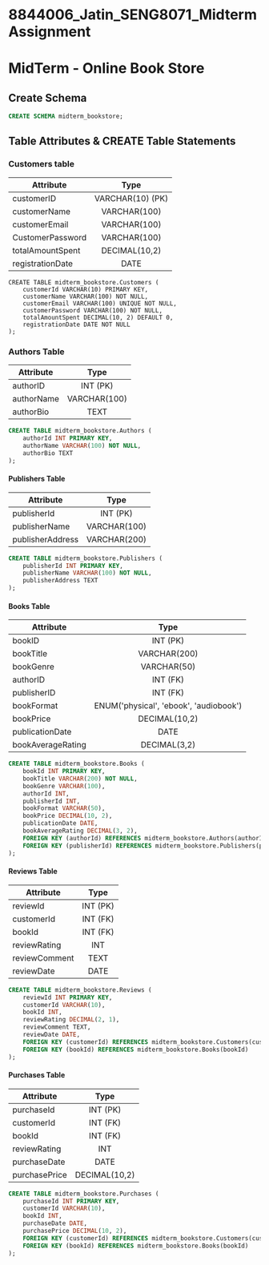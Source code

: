 # 8844006_Jatin_SENG8071_MidtermAssignment

# MidTerm - Online Book Store


## Create Schema
```sql 
CREATE SCHEMA midterm_bookstore;
```

## Table Attributes & CREATE Table Statements


### Customers table

| Attribute        |       Type       |
| ---------------- | :--------------: |
| customerID       | VARCHAR(10) (PK) |
| customerName     |   VARCHAR(100)   |
| customerEmail    |   VARCHAR(100)   |
| CustomerPassword |   VARCHAR(100)   |
| totalAmountSpent |  DECIMAL(10,2)   |
| registrationDate |       DATE       |

```
CREATE TABLE midterm_bookstore.Customers (
    customerId VARCHAR(10) PRIMARY KEY,
    customerName VARCHAR(100) NOT NULL,
    customerEmail VARCHAR(100) UNIQUE NOT NULL,
    customerPassword VARCHAR(100) NOT NULL,
    totalAmountSpent DECIMAL(10, 2) DEFAULT 0,
    registrationDate DATE NOT NULL
);
```
### Authors Table

| Attribute  |     Type     |
| ---------- | :----------: |
| authorID   |   INT (PK)   |
| authorName | VARCHAR(100) |
| authorBio  |     TEXT     |

```sql
CREATE TABLE midterm_bookstore.Authors (
    authorId INT PRIMARY KEY,
    authorName VARCHAR(100) NOT NULL,
    authorBio TEXT
);
```


#### Publishers Table

| Attribute        |     Type     |
| ---------------- | :----------: |
| publisherId      |   INT (PK)   |
| publisherName    | VARCHAR(100) |
| publisherAddress | VARCHAR(200) |

```sql 
CREATE TABLE midterm_bookstore.Publishers (
    publisherId INT PRIMARY KEY,
    publisherName VARCHAR(100) NOT NULL,
    publisherAddress TEXT
);
```
#### Books Table

| Attribute         |                  Type                  |
| ----------------- | :------------------------------------: |
| bookID            |                INT (PK)                |
| bookTitle         |              VARCHAR(200)              |
| bookGenre         |              VARCHAR(50)               |
| authorID          |                INT (FK)                |
| publisherID       |                INT (FK)                |
| bookFormat        | ENUM('physical', 'ebook', 'audiobook') |
| bookPrice         |             DECIMAL(10,2)              |
| publicationDate   |                  DATE                  |
| bookAverageRating |              DECIMAL(3,2)              |

```sql 
CREATE TABLE midterm_bookstore.Books (
    bookId INT PRIMARY KEY,
    bookTitle VARCHAR(200) NOT NULL,
    bookGenre VARCHAR(100),
    authorId INT,
    publisherId INT,
    bookFormat VARCHAR(50),
    bookPrice DECIMAL(10, 2),
    publicationDate DATE,
    bookAverageRating DECIMAL(3, 2),
    FOREIGN KEY (authorId) REFERENCES midterm_bookstore.Authors(authorId),
    FOREIGN KEY (publisherId) REFERENCES midterm_bookstore.Publishers(publisherId)
);
```

#### Reviews Table

| Attribute     |   Type   |
| ------------- | :------: |
| reviewId      | INT (PK) |
| customerId    | INT (FK) |
| bookId        | INT (FK) |
| reviewRating  |   INT    |
| reviewComment |   TEXT   |
| reviewDate    |   DATE   |

```sql 
CREATE TABLE midterm_bookstore.Reviews (
    reviewId INT PRIMARY KEY,
    customerId VARCHAR(10),
    bookId INT,
    reviewRating DECIMAL(2, 1),
    reviewComment TEXT,
    reviewDate DATE,
    FOREIGN KEY (customerId) REFERENCES midterm_bookstore.Customers(customerId),
    FOREIGN KEY (bookId) REFERENCES midterm_bookstore.Books(bookId)
);
```
#### Purchases Table

| Attribute     |     Type      |
| ------------- | :-----------: |
| purchaseId    |   INT (PK)    |
| customerId    |   INT (FK)    |
| bookId        |   INT (FK)    |
| reviewRating  |      INT      |
| purchaseDate  |     DATE      |
| purchasePrice | DECIMAL(10,2) |

```sql
CREATE TABLE midterm_bookstore.Purchases (
    purchaseId INT PRIMARY KEY,
    customerId VARCHAR(10),
    bookId INT,
    purchaseDate DATE,
    purchasePrice DECIMAL(10, 2),
    FOREIGN KEY (customerId) REFERENCES midterm_bookstore.Customers(customerId),
    FOREIGN KEY (bookId) REFERENCES midterm_bookstore.Books(bookId)
);
```

